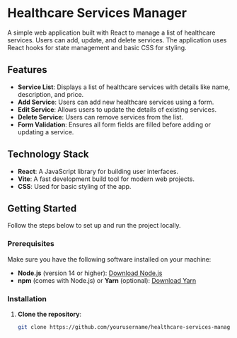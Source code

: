 # Healthcare Services Manager

A simple web application built with React to manage a list of healthcare services. Users can add, update, and delete services. The application uses React hooks for state management and basic CSS for styling.

## Features

- **Service List**: Displays a list of healthcare services with details like name, description, and price.
- **Add Service**: Users can add new healthcare services using a form.
- **Edit Service**: Allows users to update the details of existing services.
- **Delete Service**: Users can remove services from the list.
- **Form Validation**: Ensures all form fields are filled before adding or updating a service.

## Technology Stack

- **React**: A JavaScript library for building user interfaces.
- **Vite**: A fast development build tool for modern web projects.
- **CSS**: Used for basic styling of the app.

## Getting Started

Follow the steps below to set up and run the project locally.

### Prerequisites

Make sure you have the following software installed on your machine:

- **Node.js** (version 14 or higher): [Download Node.js](https://nodejs.org/)
- **npm** (comes with Node.js) or **Yarn** (optional): [Download Yarn](https://yarnpkg.com/)

### Installation

1. **Clone the repository**:

   ```bash
   git clone https://github.com/yourusername/healthcare-services-manager.git
